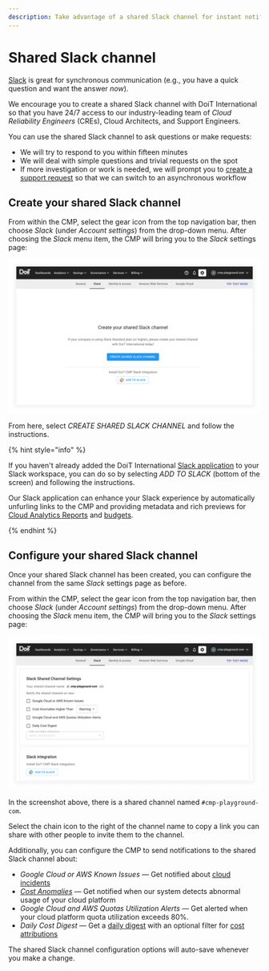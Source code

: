 ```yaml
---
description: Take advantage of a shared Slack channel for instant notifications and quick responses from our engineering and support staff
---
```


# Shared Slack channel

[Slack](https://slack.com/) is great for synchronous communication (e.g., you have a quick question and want the answer _now_).

We encourage you to create a shared Slack channel with DoiT International so that you have 24/7 access to our industry-leading team of _Cloud Reliability Engineers_ (CREs), Cloud Architects, and Support Engineers.

You can use the shared Slack channel to ask questions or make requests:

* We will try to respond to you within fifteen minutes
* We will deal with simple questions and trivial requests on the spot
* If more investigation or work is needed, we will prompt you to [create a support request](README.md) so that we can switch to an asynchronous workflow

## Create your shared Slack channel

From within the CMP, select the gear icon from the top navigation bar, then choose _Slack_ (under _Account settings_) from the drop-down menu. After choosing the _Slack_ menu item, the CMP will bring you to the _Slack_ settings page:

![A screenshot showing the _Slack_ settings page](../../.gitbook/assets/cmp-settings-slack-create.png)

From here, select _CREATE SHARED SLACK CHANNEL_ and follow the instructions.

{% hint style="info" %}

If you haven't already added the DoiT International [Slack application](../../general/slack.md) to your Slack workspace, you can do so by selecting _ADD TO SLACK_ (bottom of the screen) and following the instructions.

Our Slack application can enhance your Slack experience by automatically unfurling links to the CMP and providing metadata and rich previews for [Cloud Analytics Reports](../../cloud-analytics/create-cloud-report/README.md) and [budgets](../../cloud-analytics/manage-budgets.md).

{% endhint %}

## Configure your shared Slack channel

Once your shared Slack channel has been created, you can configure the channel from the same _Slack_ settings page as before.

From within the CMP, select the gear icon from the top navigation bar, then choose _Slack_ (under _Account settings_) from the drop-down menu. After choosing the _Slack_ menu item, the CMP will bring you to the _Slack_ settings page:

![A screenshot showing the _Slack_ settings page](../../.gitbook/assets/cmp-settings-slack-configure.png)

In the screenshot above, there is a shared channel named `#cmp-playground-com`.

Select the chain icon to the right of the channel name to copy a link you can share with other people to invite them to the channel.

Additionally, you can configure the CMP to send notifications to the shared Slack channel about:

* _Google Cloud or AWS Known Issues_ &mdash; Get notified about [cloud incidents](cloud-incidents.md)
* [_Cost Anomalies_](../../anomaly-detection/cloud-anomalies.md) &mdash; Get notified when our system detects abnormal usage of your cloud platform
* _Google Cloud and AWS Quotas Utilization Alerts_ &mdash; Get alerted when your cloud platform quota utilization exceeds 80%.
* _Daily Cost Digest_ &mdash; Get a [daily digest](../../general/profile.md#daily-digest-emails) with an optional filter for [cost attributions](../../cloud-analytics/attributing-cloud-spend.md)

The shared Slack channel configuration options will auto-save whenever you make a change.
